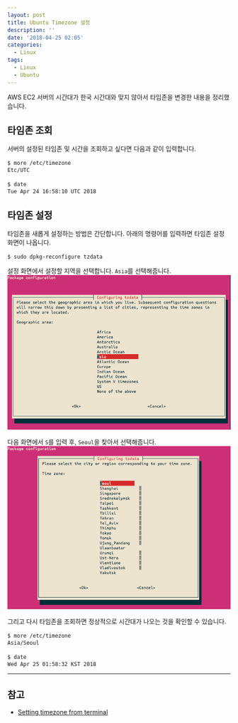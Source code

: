 ```yaml
---
layout: post
title: Ubuntu Timezone 설정
description: ''
date: '2018-04-25 02:05'
categories:
  - Linux
tags:
  - Linux
  - Ubuntu
---
```


AWS EC2 서버의 시간대가 한국 시간대와 맞지 않아서 타임존을 변경한 내용을 정리했습니다.  

## 타임존 조회
서버의 설정된 타임존 및 시간을 조회하고 싶다면 다음과 같이 입력합니다.

``` shell
$ more /etc/timezone
Etc/UTC

$ date
Tue Apr 24 16:58:10 UTC 2018
```

## 타임존 설정

타임존을 새롭게 설정하는 방법은 간단합니다. 아래의 명령어를 입력하면 타임존 설정 화면이 나옵니다.

``` shell
$ sudo dpkg-reconfigure tzdata
```

설정 화면에서 설정할 지역을 선택합니다. `Asia`를 선택해줍니다.
![timezone-1](/images/timezone-1.png)

다음 화면에서 `S`를 입력 후, `Seoul`을 찾아서 선택해줍니다.
![timezone-2](/images/timezone-2.png)

그리고 다시 타임존을 조회하면 정상적으로 시간대가 나오는 것을 확인할 수 있습니다.

``` shell
$ more /etc/timezone
Asia/Seoul

$ date
Wed Apr 25 01:58:32 KST 2018
```

-------------------

## 참고
* [Setting timezone from terminal](https://askubuntu.com/questions/323131/setting-timezone-from-terminal/323163)
